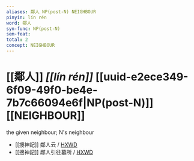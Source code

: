 ```yaml
---
aliases: 鄰人 NP(post-N) NEIGHBOUR
pinyin: lín rén
word: 鄰人
syn-func: NP(post-N)
sem-feat: 
total: 2
concept: NEIGHBOUR 
---
```

# [[鄰人]] *[[lín rén]]*  [[uuid-e2ece349-6f09-49f0-be4e-7b7c66094e6f|NP(post-N)]] [[NEIGHBOUR]]
the given neighbour; N's neighbour
 - [[搜神記]] 鄰人云 / [HXWD](https://hxwd.org/textview.html?location=KR3l0099_tls_015-1a.27)
 - [[搜神記]] 鄰人引往墓所 / [HXWD](https://hxwd.org/textview.html?location=KR3l0099_tls_015-1a.34)